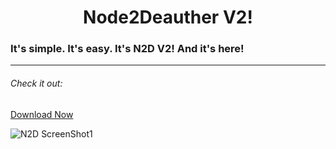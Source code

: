 <h1 align="center">Node2Deauther V2!</h1>
<h3> It's simple. It's easy. It's N2D V2! And it's here! </h3>

---

<h6> Check it out: </h6>
<a href="https://github.com/mrvodka007/n2d/raw/master/ReleaseEXE/N2D2.exe"> Download Now </a>


![N2D ScreenShot1](https://raw.githubusercontent.com/mrvodka007/n2d/master/Preview-IMG/ScreenShot1.PNG "Screenshot")
